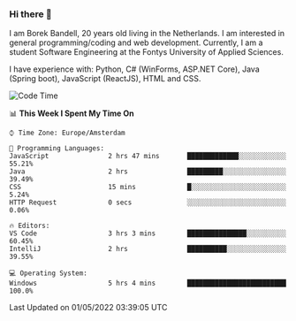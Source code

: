 ### Hi there 👋

I am Borek Bandell, 20 years old living in the Netherlands. I am interested in general programming/coding and web development. Currently, I am a student Software Engineering at the Fontys University of Applied Sciences.

I have experience with: Python, C# (WinForms, ASP.NET Core), Java (Spring boot), JavaScript (ReactJS), HTML and CSS.

<!--START_SECTION:waka-->
![Code Time](http://img.shields.io/badge/Code%20Time-107%20hrs%2027%20mins-blue)

📊 **This Week I Spent My Time On** 

```text
⌚︎ Time Zone: Europe/Amsterdam

💬 Programming Languages: 
JavaScript               2 hrs 47 mins       █████████████░░░░░░░░░░░░   55.21% 
Java                     2 hrs               █████████░░░░░░░░░░░░░░░░   39.49% 
CSS                      15 mins             █░░░░░░░░░░░░░░░░░░░░░░░░   5.24% 
HTTP Request             0 secs              ░░░░░░░░░░░░░░░░░░░░░░░░░   0.06%

🔥 Editors: 
VS Code                  3 hrs 3 mins        ███████████████░░░░░░░░░░   60.45% 
IntelliJ                 2 hrs               ██████████░░░░░░░░░░░░░░░   39.55%

💻 Operating System: 
Windows                  5 hrs 4 mins        █████████████████████████   100.0%

```


 Last Updated on 01/05/2022 03:39:05 UTC
<!--END_SECTION:waka-->

<!--**tcBorek2002/tcBorek2002** is a ✨ _special_ ✨ repository because its `README.md` (this file) appears on your GitHub profile.

Here are some ideas to get you started:

- 🔭 I’m currently working on ...
- 🌱 I’m currently learning ...
- 👯 I’m looking to collaborate on ...
- 🤔 I’m looking for help with ...
- 💬 Ask me about ...
- 📫 How to reach me: ...
- 😄 Pronouns: ...
- ⚡ Fun fact: ...
-->
